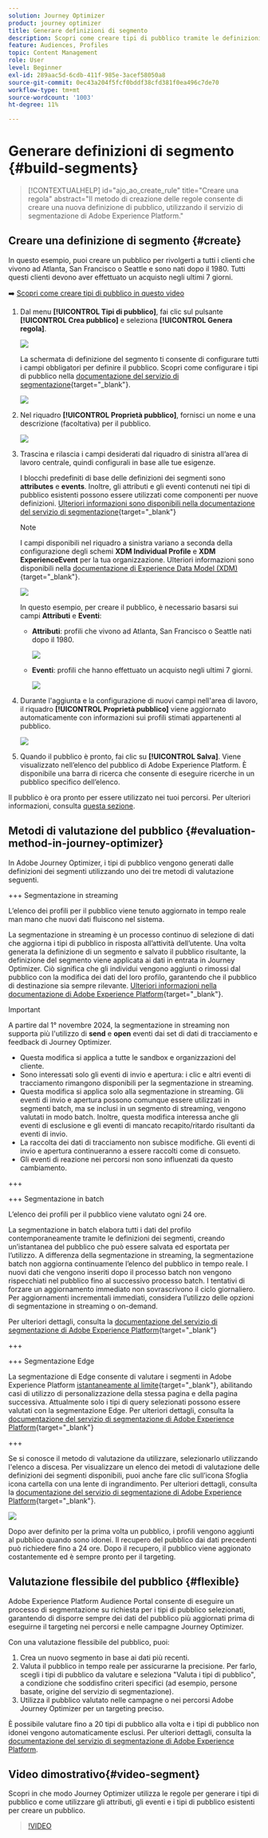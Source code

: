 ```yaml
---
solution: Journey Optimizer
product: journey optimizer
title: Generare definizioni di segmento
description: Scopri come creare tipi di pubblico tramite le definizioni dei segmenti
feature: Audiences, Profiles
topic: Content Management
role: User
level: Beginner
exl-id: 289aac5d-6cdb-411f-985e-3acef58050a8
source-git-commit: 0ec43a204f5fcf0bddf38cfd381f0ea496c7de70
workflow-type: tm+mt
source-wordcount: '1003'
ht-degree: 11%

---
```


# Generare definizioni di segmento {#build-segments}

>[!CONTEXTUALHELP]
>id="ajo_ao_create_rule"
>title="Creare una regola"
>abstract="Il metodo di creazione delle regole consente di creare una nuova definizione di pubblico, utilizzando il servizio di segmentazione di Adobe Experience Platform."

## Creare una definizione di segmento {#create}

In questo esempio, puoi creare un pubblico per rivolgerti a tutti i clienti che vivono ad Atlanta, San Francisco o Seattle e sono nati dopo il 1980. Tutti questi clienti devono aver effettuato un acquisto negli ultimi 7 giorni.

➡️ [Scopri come creare tipi di pubblico in questo video](#video-segment)

1. Dal menu **[!UICONTROL Tipi di pubblico]**, fai clic sul pulsante **[!UICONTROL Crea pubblico]** e seleziona **[!UICONTROL Genera regola]**.

   ![](assets/create-segment.png)

   La schermata di definizione del segmento ti consente di configurare tutti i campi obbligatori per definire il pubblico. Scopri come configurare i tipi di pubblico nella [documentazione del servizio di segmentazione](https://experienceleague.adobe.com/it/docs/experience-platform/segmentation/methods/overview){target="_blank"}.

   ![](assets/segment-builder.png)

1. Nel riquadro **[!UICONTROL Proprietà pubblico]**, fornisci un nome e una descrizione (facoltativa) per il pubblico.

   ![](assets/segment-properties.png)

1. Trascina e rilascia i campi desiderati dal riquadro di sinistra all’area di lavoro centrale, quindi configurali in base alle tue esigenze.

   I blocchi predefiniti di base delle definizioni dei segmenti sono **attributes** e **events**. Inoltre, gli attributi e gli eventi contenuti nei tipi di pubblico esistenti possono essere utilizzati come componenti per nuove definizioni. [Ulteriori informazioni sono disponibili nella documentazione del servizio di segmentazione](https://experienceleague.adobe.com/it/docs/experience-platform/segmentation/ui/segment-builder#building-blocks){target="_blank"}

   >[!NOTE]
   >
   >I campi disponibili nel riquadro a sinistra variano a seconda della configurazione degli schemi **XDM Individual Profile** e **XDM ExperienceEvent** per la tua organizzazione.  Ulteriori informazioni sono disponibili nella [documentazione di Experience Data Model (XDM)](https://experienceleague.adobe.com/docs/experience-platform/xdm/home.html?lang=it){target="_blank"}.

   ![](assets/drag-fields.png)

   In questo esempio, per creare il pubblico, è necessario basarsi sui campi **Attributi** e **Eventi**:

   * **Attributi**: profili che vivono ad Atlanta, San Francisco o Seattle nati dopo il 1980.

     ![](assets/add-attributes.png)

   * **Eventi**: profili che hanno effettuato un acquisto negli ultimi 7 giorni.

     ![](assets/add-events.png)

1. Durante l&#39;aggiunta e la configurazione di nuovi campi nell&#39;area di lavoro, il riquadro **[!UICONTROL Proprietà pubblico]** viene aggiornato automaticamente con informazioni sui profili stimati appartenenti al pubblico.

   ![](assets/segment-estimate.png)

1. Quando il pubblico è pronto, fai clic su **[!UICONTROL Salva]**. Viene visualizzato nell’elenco del pubblico di Adobe Experience Platform. È disponibile una barra di ricerca che consente di eseguire ricerche in un pubblico specifico dell’elenco.

Il pubblico è ora pronto per essere utilizzato nei tuoi percorsi. Per ulteriori informazioni, consulta [questa sezione](../audience/about-audiences.md).

## Metodi di valutazione del pubblico {#evaluation-method-in-journey-optimizer}

In Adobe Journey Optimizer, i tipi di pubblico vengono generati dalle definizioni dei segmenti utilizzando uno dei tre metodi di valutazione seguenti.

+++ Segmentazione in streaming

L’elenco dei profili per il pubblico viene tenuto aggiornato in tempo reale man mano che nuovi dati fluiscono nel sistema.

La segmentazione in streaming è un processo continuo di selezione di dati che aggiorna i tipi di pubblico in risposta all’attività dell’utente. Una volta generata la definizione di un segmento e salvato il pubblico risultante, la definizione del segmento viene applicata ai dati in entrata in Journey Optimizer. Ciò significa che gli individui vengono aggiunti o rimossi dal pubblico con la modifica dei dati del loro profilo, garantendo che il pubblico di destinazione sia sempre rilevante. [Ulteriori informazioni nella documentazione di Adobe Experience Platform](https://experienceleague.adobe.com/docs/experience-platform/segmentation/ui/streaming-segmentation.html?lang=it){target="_blank"}.

>[!IMPORTANT]
>
>A partire dal 1° novembre 2024, la segmentazione in streaming non supporta più l&#39;utilizzo di **send** e **open** eventi dai set di dati di tracciamento e feedback di Journey Optimizer.
>
>* Questa modifica si applica a tutte le sandbox e organizzazioni del cliente.
>* Sono interessati solo gli eventi di invio e apertura: i clic e altri eventi di tracciamento rimangono disponibili per la segmentazione in streaming.
>* Questa modifica si applica solo alla segmentazione in streaming. Gli eventi di invio e apertura possono comunque essere utilizzati in segmenti batch, ma se inclusi in un segmento di streaming, vengono valutati in modo batch. Inoltre, questa modifica interessa anche gli eventi di esclusione e gli eventi di mancato recapito/ritardo risultanti da eventi di invio.
>* La raccolta dei dati di tracciamento non subisce modifiche. Gli eventi di invio e apertura continueranno a essere raccolti come di consueto.
>* Gli eventi di reazione nei percorsi non sono influenzati da questo cambiamento.

+++

+++ Segmentazione in batch

L’elenco dei profili per il pubblico viene valutato ogni 24 ore.

La segmentazione in batch elabora tutti i dati del profilo contemporaneamente tramite le definizioni dei segmenti, creando un’istantanea del pubblico che può essere salvata ed esportata per l’utilizzo. A differenza della segmentazione in streaming, la segmentazione batch non aggiorna continuamente l’elenco del pubblico in tempo reale. I nuovi dati che vengono inseriti dopo il processo batch non vengono rispecchiati nel pubblico fino al successivo processo batch. I tentativi di forzare un aggiornamento immediato non sovrascrivono il ciclo giornaliero. Per aggiornamenti incrementali immediati, considera l’utilizzo delle opzioni di segmentazione in streaming o on-demand.

Per ulteriori dettagli, consulta la [documentazione del servizio di segmentazione di Adobe Experience Platform](https://experienceleague.adobe.com/docs/experience-platform/segmentation/home.html?lang=it#batch){target="_blank"}

+++

+++ Segmentazione Edge

La segmentazione di Edge consente di valutare i segmenti in Adobe Experience Platform [istantaneamente al limite](https://experienceleague.adobe.com/docs/experience-platform/edge/home.html?lang=it){target="_blank"}, abilitando casi di utilizzo di personalizzazione della stessa pagina e della pagina successiva. Attualmente solo i tipi di query selezionati possono essere valutati con la segmentazione Edge. Per ulteriori dettagli, consulta la [documentazione del servizio di segmentazione di Adobe Experience Platform](https://experienceleague.adobe.com/docs/experience-platform/segmentation/ui/edge-segmentation.html?lang=it#query-types){target="_blank"}

+++

Se si conosce il metodo di valutazione da utilizzare, selezionarlo utilizzando l&#39;elenco a discesa. Per visualizzare un elenco dei metodi di valutazione delle definizioni dei segmenti disponibili, puoi anche fare clic sull’icona Sfoglia icona cartella con una lente di ingrandimento. Per ulteriori dettagli, consulta la [documentazione del servizio di segmentazione di Adobe Experience Platform](https://experienceleague.adobe.com/docs/experience-platform/segmentation/ui/segment-builder.html?lang=it#segment-properties){target="_blank"}.

![](assets/evaluation-methods.png)

<!--The determination between batch segmentation and streaming segmentation is made by the system for each audience, based on the complexity and the cost of evaluating the segment definition rule. You can view the evaluation method for each audience in the **[!UICONTROL Evaluation method]** column of the audience list.
    
![](assets/evaluation-method.png)

>[!NOTE]
>
>If the **[!UICONTROL Evaluation method]** column does not display, you  need to add it using configuration button on the top right of the list.-->

Dopo aver definito per la prima volta un pubblico, i profili vengono aggiunti al pubblico quando sono idonei. Il recupero del pubblico dai dati precedenti può richiedere fino a 24 ore. Dopo il recupero, il pubblico viene aggionato costantemente ed è sempre pronto per il targeting.

## Valutazione flessibile del pubblico {#flexible}

Adobe Experience Platform Audience Portal consente di eseguire un processo di segmentazione su richiesta per i tipi di pubblico selezionati, garantendo di disporre sempre dei dati del pubblico più aggiornati prima di eseguirne il targeting nei percorsi e nelle campagne Journey Optimizer.

Con una valutazione flessibile del pubblico, puoi:

1. Crea un nuovo segmento in base ai dati più recenti.
1. Valuta il pubblico in tempo reale per assicurarne la precisione. Per farlo, scegli i tipi di pubblico da valutare e seleziona &quot;Valuta i tipi di pubblico&quot;, a condizione che soddisfino criteri specifici (ad esempio, persone basate, origine del servizio di segmentazione).
1. Utilizza il pubblico valutato nelle campagne o nei percorsi Adobe Journey Optimizer per un targeting preciso.

È possibile valutare fino a 20 tipi di pubblico alla volta e i tipi di pubblico non idonei vengono automaticamente esclusi. Per ulteriori dettagli, consulta la [documentazione del servizio di segmentazione di Adobe Experience Platform](https://experienceleague.adobe.com/it/docs/experience-platform/segmentation/ui/audience-portal#flexible-audience-evaluation).

## Video dimostrativo{#video-segment}

Scopri in che modo Journey Optimizer utilizza le regole per generare i tipi di pubblico e come utilizzare gli attributi, gli eventi e i tipi di pubblico esistenti per creare un pubblico.

>[!VIDEO](https://video.tv.adobe.com/v/3430331?captions=ita&quality=12)
